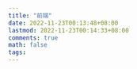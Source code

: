 ```yaml
---
title: "前端"
date: 2022-11-23T00:13:48+08:00
lastmod: 2022-11-23T00:14:33+08:00
comments: true
math: false
tags:
---
```


